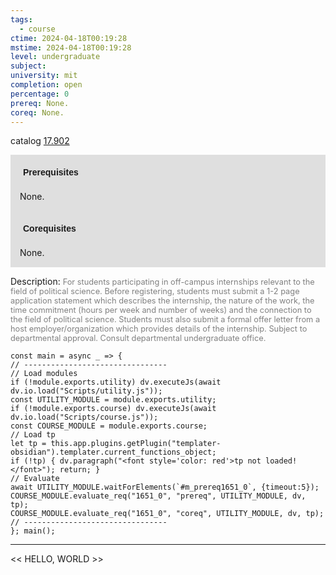 ```yaml
---
tags:
  - course
ctime: 2024-04-18T00:19:28
mstime: 2024-04-18T00:19:28
level: undergraduate
subject: 
university: mit
completion: open
percentage: 0
prereq: None.
coreq: None.
---
```


catalog [17.902](http://student.mit.edu/catalog/m17b.html#17.902)

<span style="display: block; padding: 15px; background-color: rgb(100, 100, 100, 0.2);"><font id="m_prereq1651_0" style="display: block; font-family: Arial, sans-serif; font-weight: bold; padding: 5px">Prerequisites</font><br><span id="prereq1651_0">None.</span></span>
<span style="display: block; padding: 15px; background-color: rgb(100, 100, 100, 0.2);"><font id="m_coreq1651_0" style="display: block; font-family: Arial, sans-serif; font-weight: bold; padding: 5px">Corequisites</font><br><span id="coreq1651_0">None.</span></span>

<font style="">Description:</font>
<font style="color: grey; font-size: 0.8rem;">For students participating in off-campus internships relevant to the field of political science. Before registering, students must submit a 1-2 page application statement which describes the internship, the nature of the work, the time commitment (hours per week and number of weeks) and the connection to the field of political science. Students must also submit a formal offer letter from a host employer/organization which provides details of the internship. Subject to departmental approval. Consult departmental undergraduate office.</font>

```dataviewjs
const main = async _ => {
// --------------------------------
// Load modules
if (!module.exports.utility) dv.executeJs(await dv.io.load("Scripts/utility.js"));
const UTILITY_MODULE = module.exports.utility;
if (!module.exports.course) dv.executeJs(await dv.io.load("Scripts/course.js"));
const COURSE_MODULE = module.exports.course;
// Load tp
let tp = this.app.plugins.getPlugin("templater-obsidian").templater.current_functions_object;
if (!tp) { dv.paragraph("<font style='color: red'>tp not loaded!</font>"); return; }
// Evaluate
await UTILITY_MODULE.waitForElements(`#m_prereq1651_0`, {timeout:5});
COURSE_MODULE.evaluate_req("1651_0", "prereq", UTILITY_MODULE, dv, tp);
COURSE_MODULE.evaluate_req("1651_0", "coreq", UTILITY_MODULE, dv, tp);
// --------------------------------
}; main();
```

---

<< HELLO, WORLD >>
